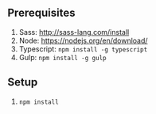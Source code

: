 ## Prerequisites
1. Sass: http://sass-lang.com/install
2. Node: https://nodejs.org/en/download/
3. Typescript: `npm install -g typescript`
4. Gulp: `npm install -g gulp`

## Setup
1. `npm install`